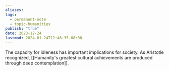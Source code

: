 ```yaml
---
aliases: 
tags:
  - permanent-note
  - topic-humanities
publish: "true"
date: 2023-12-24
lastmod: 2024-01-24T12:46:35-08:00
---
```

The capacity for idleness has important implications for society. As Aristotle recognized, [[Humanity's greatest cultural achievements are produced through deep contemplation]].
